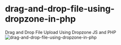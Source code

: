 # drag-and-drop-file-using-dropzone-in-php
Drag and Drop File Upload Using Dropzone JS and PHP
![drag-and-drop-file-using-dropzone-in-php](https://user-images.githubusercontent.com/102647546/161006367-6c1f4d01-2eb0-4d75-8f76-4bd4bce66628.png)
